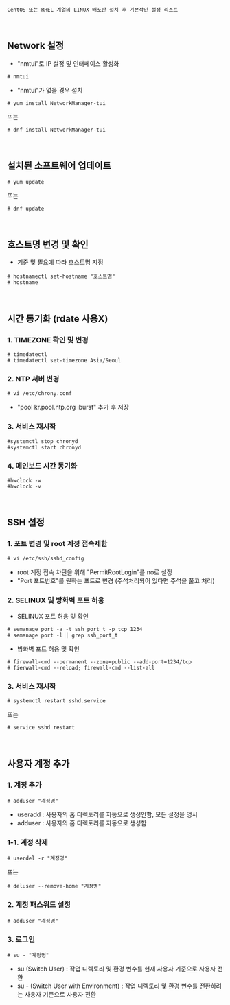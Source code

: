 ~~~
CentOS 또는 RHEL 계열의 LINUX 배포판 설치 후 기본적인 설정 리스트
~~~
<br>

## Network 설정
- "nmtui"로 IP 설정 및 인터페이스 활성화  
```shell
# nmtui
```
- "nmtui"가 없을 경우 설치
```shell
# yum install NetworkManager-tui
```
또는
```shell
# dnf install NetworkManager-tui
```
<br>

## 설치된 소프트웨어 업데이트
```shell
# yum update
```
또는
```shell
# dnf update
```
<br>

## 호스트명 변경 및 확인
- 기준 및 필요에 따라 호스트명 지정
```shell
# hostnamectl set-hostname "호스트명"
# hostname
```
<br>

## 시간 동기화 (rdate 사용X)
### 1. TIMEZONE 확인 및 변경
```shell
# timedatectl
# timedatectl set-timezone Asia/Seoul
```
### 2. NTP 서버 변경
```shell
# vi /etc/chrony.conf
```
- "pool kr.pool.ntp.org iburst" 추가 후 저장
### 3. 서비스 재시작
```shell
#systemctl stop chronyd
#systemctl start chronyd
```
### 4. 메인보드 시간 동기화
```shell
#hwclock -w
#hwclock -v
```
<br>

## SSH 설정
### 1. 포트 변경 및 root 계정 접속제한
 ```shell
 # vi /etc/ssh/sshd_config
 ```
- root 계정 접속 차단을 위해 "PermitRootLogin"를 no로 설정
- "Port 포트번호"를 원하는 포트로 변경 (주석처리되어 있다면 주석을 풀고 처리)
### 2. SELINUX 및 방화벽 포트 허용
- SELINUX 포트 허용 및 확인
```shell
# semanage port -a -t ssh_port_t -p tcp 1234
# semanage port -l | grep ssh_port_t
```
- 방화벽 포트 허용 및 확인
```shell
# firewall-cmd --permanent --zone=public --add-port=1234/tcp
# fierwall-cmd --reload; firewall-cmd --list-all
```
### 3. 서비스 재시작
```shell
# systemctl restart sshd.service
```
또는
```shell
# service sshd restart
```
<br>

## 사용자 계정 추가
### 1. 계정 추가
```shell
# adduser "계정명"
```
- useradd : 사용자의 홈 디렉토리를 자동으로 생성안함, 모든 설정을 명시
- adduser : 사용자의 홈 디렉토리를 자동으로 생성함
### 1-1. 계정 삭제
```shell
# userdel -r "계정명"
```
또는
```shell
# deluser --remove-home "계정명"
```
### 2. 계정 패스워드 설정
```shell
# adduser "계정명"
```
### 3. 로그인
```shell
# su - "계정명"
```
- su (Switch User) : 작업 디렉토리 및 환경 변수를 현재 사용자 기준으로 사용자 전환
- su - (Switch User with Environment) : 작업 디렉토리 및 환경 변수를 전환하려는 사용자 기준으로 사용자 전환
<br>
